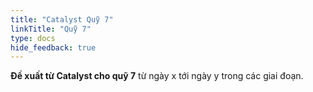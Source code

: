 ```yaml
---
title: "Catalyst Quỹ 7"
linkTitle: "Quỹ 7"
type: docs
hide_feedback: true
---
```


<!-- This index page is yet to be udated.  -->
**Đề xuất từ Catalyst cho quỹ 7** từ ngày x tới ngày y trong các giai đoạn.

